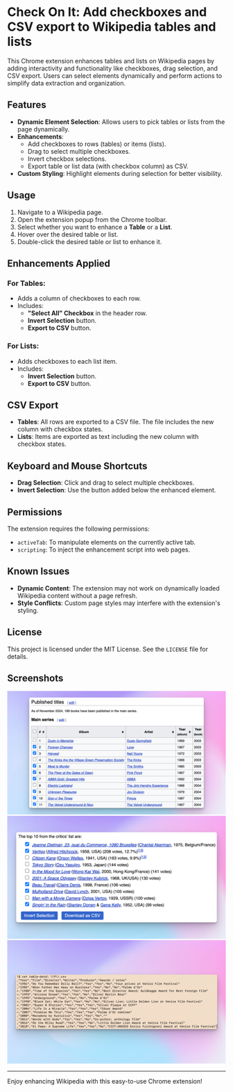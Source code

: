 # Check On It: Add checkboxes and CSV export to Wikipedia tables and lists

This Chrome extension enhances tables and lists on Wikipedia pages by adding interactivity and functionality like checkboxes, drag selection, and CSV export. Users can select elements dynamically and perform actions to simplify data extraction and organization.

## Features

- **Dynamic Element Selection**: Allows users to pick tables or lists from the page dynamically.
- **Enhancements**:
  - Add checkboxes to rows (tables) or items (lists).
  - Drag to select multiple checkboxes.
  - Invert checkbox selections.
  - Export table or list data (with checkbox column) as CSV.
- **Custom Styling**: Highlight elements during selection for better visibility.

## Usage

1. Navigate to a Wikipedia page.
2. Open the extension popup from the Chrome toolbar.
3. Select whether you want to enhance a **Table** or a **List**.
4. Hover over the desired table or list.
5. Double-click the desired table or list to enhance it.

## Enhancements Applied

### For Tables:
- Adds a column of checkboxes to each row.
- Includes:
  - **"Select All" Checkbox** in the header row.
  - **Invert Selection** button.
  - **Export to CSV** button.

### For Lists:
- Adds checkboxes to each list item.
- Includes:
  - **Invert Selection** button.
  - **Export to CSV** button.

## CSV Export

- **Tables**: All rows are exported to a CSV file. The file includes the new column with checkbox states.
- **Lists**: Items are exported as text including the new column with checkbox states.

## Keyboard and Mouse Shortcuts

- **Drag Selection**: Click and drag to select multiple checkboxes.
- **Invert Selection**: Use the button added below the enhanced element.

## Permissions

The extension requires the following permissions:
- `activeTab`: To manipulate elements on the currently active tab.
- `scripting`: To inject the enhancement script into web pages.

## Known Issues

- **Dynamic Content**: The extension may not work on dynamically loaded Wikipedia content without a page refresh.
- **Style Conflicts**: Custom page styles may interfere with the extension's styling.

## License

This project is licensed under the MIT License. See the `LICENSE` file for details.

## Screenshots

![Table example](./img/33-and-a-third.png)
![Table example](./img/sight-and-sound.png)
![CSV example](./img/kusturica-csv.png)

---

Enjoy enhancing Wikipedia with this easy-to-use Chrome extension!
